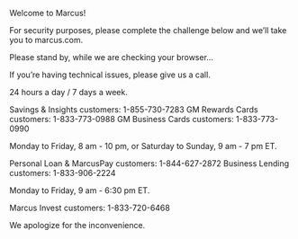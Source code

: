 Welcome to Marcus!

For security purposes, please complete the challenge below and we’ll take you to marcus.com.

Please stand by, while we are checking your browser...

If you’re having technical issues, please give us a call.

24 hours a day / 7 days a week.

Savings & Insights customers: 1-855-730-7283
GM Rewards Cards customers: 1-833-773-0988
GM Business Cards customers: 1-833-773-0990



Monday to Friday, 8 am - 10 pm, or Saturday to Sunday, 9 am - 7 pm ET.

Personal Loan & MarcusPay customers: 1-844-627-2872
Business Lending customers: 1-833-906-2224



Monday to Friday, 9 am - 6:30 pm ET.

Marcus Invest customers: 1-833-720-6468



We apologize for the inconvenience.